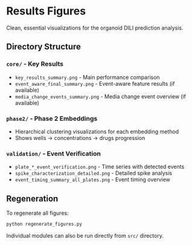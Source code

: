 # Results Figures

Clean, essential visualizations for the organoid DILI prediction analysis.

## Directory Structure

### `core/` - Key Results
- `key_results_summary.png` - Main performance comparison
- `event_aware_final_summary.png` - Event-aware feature results (if available)
- `media_change_events_summary.png` - Media change event overview (if available)

### `phase2/` - Phase 2 Embeddings
- Hierarchical clustering visualizations for each embedding method
- Shows wells → concentrations → drugs progression

### `validation/` - Event Verification  
- `plate_*_event_verification.png` - Time series with detected events
- `spike_characterization_detailed.png` - Detailed spike analysis
- `event_timing_summary_all_plates.png` - Event timing overview

## Regeneration

To regenerate all figures:

```bash
python regenerate_figures.py
```

Individual modules can also be run directly from `src/` directory.
